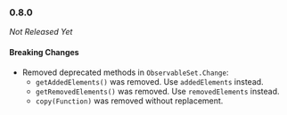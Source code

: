### 0.8.0

_Not Released Yet_

#### Breaking Changes

- Removed deprecated methods in `ObservableSet.Change`:
  - `getAddedElements()` was removed. Use `addedElements` instead.
  - `getRemovedElements()` was removed. Use `removedElements` instead.
  - `copy(Function)` was removed without replacement.